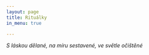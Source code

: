 ```yaml
---
layout: page
title: Rituálky
in_menu: true

---
```

_S láskou dělané, na míru sestavené, ve světle očištěné_